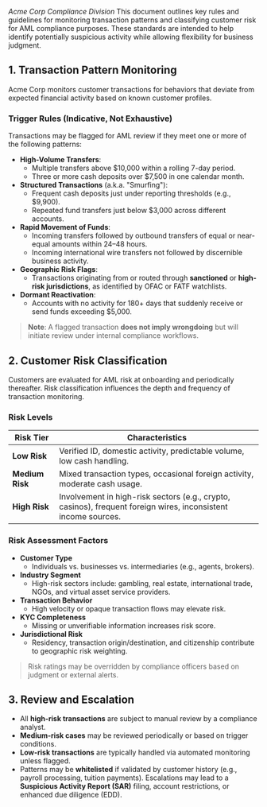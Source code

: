 *Acme Corp Compliance Division*
This document outlines key rules and guidelines for monitoring transaction patterns and classifying customer risk for AML compliance purposes. These standards are intended to help identify potentially suspicious activity while allowing flexibility for business judgment.
## 1. Transaction Pattern Monitoring
Acme Corp monitors customer transactions for behaviors that deviate from expected financial activity based on known customer profiles.
### Trigger Rules (Indicative, Not Exhaustive)
Transactions may be flagged for AML review if they meet one or more of the following patterns:
* **High-Volume Transfers**:
  * Multiple transfers above \$10,000 within a rolling 7-day period.
  * Three or more cash deposits over \$7,500 in one calendar month.
* **Structured Transactions** (a.k.a. "Smurfing"):
  * Frequent cash deposits just under reporting thresholds (e.g., \$9,900).
  * Repeated fund transfers just below \$3,000 across different accounts.
* **Rapid Movement of Funds**:
  * Incoming transfers followed by outbound transfers of equal or near-equal amounts within 24–48 hours.
  * Incoming international wire transfers not followed by discernible business activity.
* **Geographic Risk Flags**:
  * Transactions originating from or routed through **sanctioned** or **high-risk jurisdictions**, as identified by OFAC or FATF watchlists.
* **Dormant Reactivation**:
  * Accounts with no activity for 180+ days that suddenly receive or send funds exceeding \$5,000.
> **Note**: A flagged transaction **does not imply wrongdoing** but will initiate review under internal compliance workflows.
## 2. Customer Risk Classification
Customers are evaluated for AML risk at onboarding and periodically thereafter. Risk classification influences the depth and frequency of transaction monitoring.
### Risk Levels
| Risk Tier       | Characteristics                                                                                                |
| --------------- | -------------------------------------------------------------------------------------------------------------- |
| **Low Risk**    | Verified ID, domestic activity, predictable volume, low cash handling.                                         |
| **Medium Risk** | Mixed transaction types, occasional foreign activity, moderate cash usage.                                     |
| **High Risk**   | Involvement in high-risk sectors (e.g., crypto, casinos), frequent foreign wires, inconsistent income sources. |
### Risk Assessment Factors
* **Customer Type**
  * Individuals vs. businesses vs. intermediaries (e.g., agents, brokers).
* **Industry Segment**
  * High-risk sectors include: gambling, real estate, international trade, NGOs, and virtual asset service providers.
* **Transaction Behavior**
  * High velocity or opaque transaction flows may elevate risk.
* **KYC Completeness**
  * Missing or unverifiable information increases risk score.
* **Jurisdictional Risk**
  * Residency, transaction origin/destination, and citizenship contribute to geographic risk weighting.
> Risk ratings may be overridden by compliance officers based on judgment or external alerts.
## 3. Review and Escalation
* All **high-risk transactions** are subject to manual review by a compliance analyst.
* **Medium-risk cases** may be reviewed periodically or based on trigger conditions.
* **Low-risk transactions** are typically handled via automated monitoring unless flagged.
* Patterns may be **whitelisted** if validated by customer history (e.g., payroll processing, tuition payments).
Escalations may lead to a **Suspicious Activity Report (SAR)** filing, account restrictions, or enhanced due diligence (EDD).